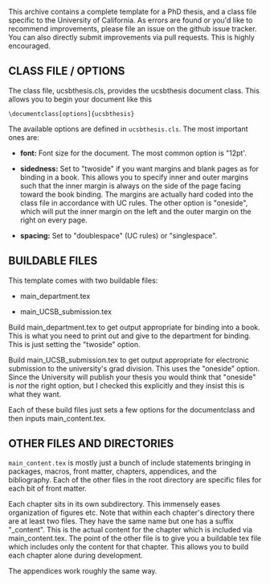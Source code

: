 This archive contains a complete template for a PhD thesis, and a class file specific to the University of California.
As errors are found or you'd like to recommend improvements, please file an issue on the github issue tracker.
You can also directly submit improvements via pull requests.
This is highly encouraged.

CLASS FILE / OPTIONS
----

The class file, ucsbthesis.cls, provides the ucsbthesis document class. This allows you to begin your document like this

`\documentclass[options]{ucsbthesis}`

The available options are defined in `ucsbthesis.cls`. The most important ones are:

* **font:** Font size for the document. The most common option is "12pt'.

* **sidedness:** Set to "twoside" if you want margins and blank pages as for binding in a book. This allows you to specify inner and outer margins such that the inner margin is always on the side of the page facing toward the book binding. The margins are actually hard coded into the class file in accordance with UC rules. The other option is "oneside", which will put the inner margin on the left and the outer margin on the right on every page.

* **spacing:** Set to "doublespace" (UC rules) or "singlespace".


BUILDABLE FILES
----

This template comes with two buildable files:

- main_department.tex

- main_UCSB_submission.tex

Build main_department.tex to get output appropriate for binding into a book. This is what you need to print out and give to the department for binding. This is just setting the "twoside" option.

Build main_UCSB_submission.tex to get output appropriate for electronic submission to the university's grad division. This uses the "oneside" option. Since the University will publish your thesis you would think that "oneside" is _not_ the right option, but I checked this explicitly and they insist this is what they want.

Each of these build files just sets a few options for the documentclass and then inputs main_content.tex.


OTHER FILES AND DIRECTORIES
----

`main_content.tex` is mostly just a bunch of include statements bringing in packages, macros, front matter, chapters, appendices, and the bibliography. Each of the other files in the root directory are specific files for each bit of front matter.

Each chapter sits in its own subdirectory. This immensely eases organization of figures etc. Note that within each chapter's directory there are at least two files. They have the same name but one has a suffix "_content". This is the actual content for the chapter which is included via main_content.tex. The point of the other file is to give you a buildable tex file which includes only the content for that chapter. This allows you to build each chapter alone during development.

The appendices work roughly the same way.
